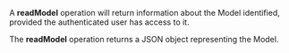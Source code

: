 A **readModel** operation will return information about the
Model identified, provided the authenticated user has access to it.

The **readModel** operation returns a JSON object representing the Model.
